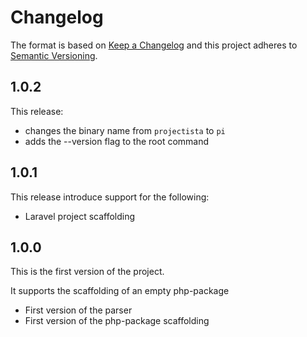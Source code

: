 # Changelog

The format is based on [Keep a Changelog](http://keepachangelog.com/)
and this project adheres to [Semantic Versioning](http://semver.org/).

## 1.0.2

This release:

- changes the binary name from `projectista` to `pi`
- adds the --version flag to the root command

## 1.0.1

This release introduce support for the following:

- Laravel project scaffolding

## 1.0.0
This is the first version of the project.

It supports the scaffolding of an empty php-package

- First version of the parser
- First version of the php-package scaffolding
